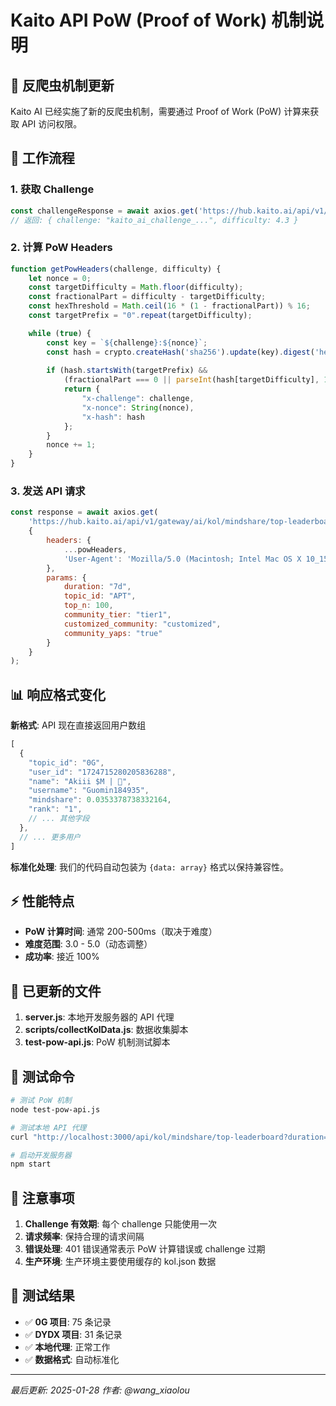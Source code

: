 # Kaito API PoW (Proof of Work) 机制说明

## 🔐 反爬虫机制更新

Kaito AI 已经实施了新的反爬虫机制，需要通过 Proof of Work (PoW) 计算来获取 API 访问权限。

## 🚀 工作流程

### 1. 获取 Challenge
```javascript
const challengeResponse = await axios.get('https://hub.kaito.ai/api/v1/anti-crawling/challenge');
// 返回: { challenge: "kaito_ai_challenge_...", difficulty: 4.3 }
```

### 2. 计算 PoW Headers
```javascript
function getPowHeaders(challenge, difficulty) {
    let nonce = 0;
    const targetDifficulty = Math.floor(difficulty);
    const fractionalPart = difficulty - targetDifficulty;
    const hexThreshold = Math.ceil(16 * (1 - fractionalPart)) % 16;
    const targetPrefix = "0".repeat(targetDifficulty);

    while (true) {
        const key = `${challenge}:${nonce}`;
        const hash = crypto.createHash('sha256').update(key).digest('hex');
        
        if (hash.startsWith(targetPrefix) && 
            (fractionalPart === 0 || parseInt(hash[targetDifficulty], 16) < hexThreshold)) {
            return { 
                "x-challenge": challenge, 
                "x-nonce": String(nonce), 
                "x-hash": hash 
            };
        }
        nonce += 1;
    }
}
```

### 3. 发送 API 请求
```javascript
const response = await axios.get(
    'https://hub.kaito.ai/api/v1/gateway/ai/kol/mindshare/top-leaderboard',
    { 
        headers: {
            ...powHeaders,
            'User-Agent': 'Mozilla/5.0 (Macintosh; Intel Mac OS X 10_15_7) AppleWebKit/537.36'
        }, 
        params: {
            duration: "7d",
            topic_id: "APT",
            top_n: 100,
            community_tier: "tier1",
            customized_community: "customized",
            community_yaps: "true"
        }
    }
);
```

## 📊 响应格式变化

**新格式**: API 现在直接返回用户数组
```javascript
[
  {
    "topic_id": "0G",
    "user_id": "1724715280205836288",
    "name": "Akiii $M | 🐜",
    "username": "Guomin184935",
    "mindshare": 0.0353378738332164,
    "rank": "1",
    // ... 其他字段
  },
  // ... 更多用户
]
```

**标准化处理**: 我们的代码自动包装为 `{data: array}` 格式以保持兼容性。

## ⚡ 性能特点

- **PoW 计算时间**: 通常 200-500ms（取决于难度）
- **难度范围**: 3.0 - 5.0（动态调整）
- **成功率**: 接近 100%

## 🔧 已更新的文件

1. **server.js**: 本地开发服务器的 API 代理
2. **scripts/collectKolData.js**: 数据收集脚本
3. **test-pow-api.js**: PoW 机制测试脚本

## 🧪 测试命令

```bash
# 测试 PoW 机制
node test-pow-api.js

# 测试本地 API 代理
curl "http://localhost:3000/api/kol/mindshare/top-leaderboard?duration=7d&topic_id=0G&top_n=5"

# 启动开发服务器
npm start
```

## 📝 注意事项

1. **Challenge 有效期**: 每个 challenge 只能使用一次
2. **请求频率**: 保持合理的请求间隔
3. **错误处理**: 401 错误通常表示 PoW 计算错误或 challenge 过期
4. **生产环境**: 生产环境主要使用缓存的 kol.json 数据

## 🎯 测试结果

- ✅ **0G 项目**: 75 条记录
- ✅ **DYDX 项目**: 31 条记录  
- ✅ **本地代理**: 正常工作
- ✅ **数据格式**: 自动标准化

---

*最后更新: 2025-01-28*
*作者: @wang_xiaolou*
